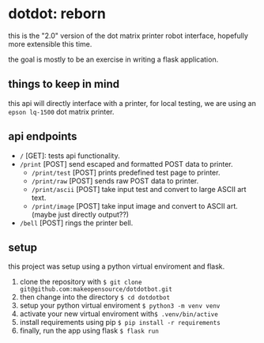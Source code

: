 # dotdot: reborn

this is the "2.0" version of the dot matrix printer robot interface, hopefully more extensible this time.

the goal is mostly to be an exercise in writing a flask application.

## things to keep in mind

this api will directly interface with a printer, for local testing, we are using an `epson lq-1500` dot matrix printer.

## api endpoints

- `/` [GET]: tests api functionality.
- `/print` [POST] send escaped and formatted POST data to printer. 
  - `/print/test` [POST] prints predefined test page to printer.  
  - `/print/raw` [POST] sends raw POST data to printer.
  - `/print/ascii` [POST] take input test and convert to large ASCII art text.
  - `/print/image` [POST] take input image and convert to ASCII art. (maybe just directly output??)
- `/bell` [POST] rings the printer bell.

## setup

this project was setup using a python virtual enviroment and flask.

1. clone the repository with `$ git clone git@github.com:makeopensource/dotdotbot.git`
2. then change into the directory `$ cd dotdotbot`
3. setup your python virtual enviroment `$ python3 -m venv venv`
4. activate your new virtual enviroment with`$ .venv/bin/active`
5. install requirements using pip `$ pip install -r requirements`
6. finally, run the app using flask `$ flask run`

